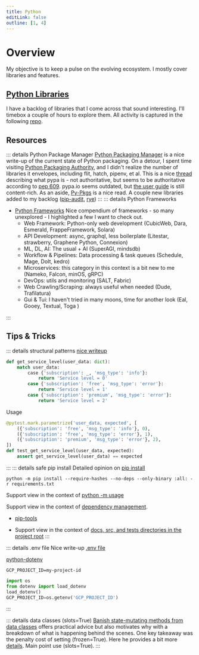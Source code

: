 ```yaml
---
title: Python
editLink: false
outline: [1, 4]
---
```


# Overview

My objective is to keep a pulse on the evolving ecosystem. I mostly cover libraries and features.

## [Python Libraries](./python-libraries) <Badge type="warning" text="not tutorials" />

I have a backlog of libraries that I come across that sound interesting. I'll timebox a couple of hours
to explore them. All activity is captured in the following [repo](https://github.com/lgarzia/library_explorations).

## Resources

::: details Python Package Manager
[Python Packaging Manager](https://dev.to/adamghill/python-package-manager-comparison-1g98) is a nice write-up of the current state of Python packaging. On a detour, I spent time visiting [Python Packaging Authority](https://github.com/pypa), and I didn't realize the number of libraries it envelopes, including flit, hatch, pipenv, et al. This is a nice [thread](https://discuss.python.org/t/what-is-the-pypa/12297/5) describing what pypa is - not authoritative, but seems to be authoritative according to [pep 609](https://peps.python.org/pep-0609/). pypa.io seems outdated, but [the user guide](https://packaging.python.org/en/latest/) is still content-rich. As an aside, [Py-Pkgs](https://py-pkgs.org/) is a nice read. A couple new libraries added to my backlog ([pip-audit](https://github.com/pypa/pip-audit), [rye](https://rye-up.com/))
:::
::: details Python Frameworks

- [Python Frameworks](https://pythonframeworks.com/) Nice compendium of frameworks - so many unexplored - I highlighted a few I want to check out.
  - Web Framework: Python-only web development (CubicWeb, Dara, Esmerald, FrappeFramework, Solara)
  - API Development: async, graphql, less boilerplate (Litestar, strawberry, Graphene Python, Connexion)
  - ML, DL, AI: The usual + AI (SuperAGI, mindsdb)
  - Workflow & Pipelines: Data processing & task queues (Schedule, Mage, DoIt, kedro)
  - Microservices: this category in this context is a bit new to me (Nameko, Falcon, minOS, gRPC)
  - DevOps: utils and monitoring (SALT, Fabric)
  - Web Crawling/Scraping: always useful when needed (Dude, Trafilatura)
  - Gui & Tui: I haven't tried in many moons, time for another look (Eal, Gooey, Textual, Toga )

:::

## Tips & Tricks

::: details structural patterns
[nice writeup](https://towardsdatascience.com/python-structural-pattern-matching-top-3-use-cases-to-get-you-started-262160007fa0)

```python
def get_service_level(user_data: dict):
    match user_data:
        case {'subscription': _, 'msg_type': 'info'}:
            return 'Service level = 0'
        case {'subscription': 'free', 'msg_type': 'error'}:
            return 'Service level = 1'
        case {'subscription': 'premium', 'msg_type': 'error'}:
            return 'Service level = 2'
```

Usage

```python
@pytest.mark.parametrize('user_data, expected', [
    ({'subscription': 'free', 'msg_type': 'info'}, 0),
    ({'subscription': 'free', 'msg_type': 'error'}, 1),
    ({'subscription': 'premium', 'msg_type': 'error'}, 2),
])
def test_get_service_level(user_data, expected):
    assert get_service_level(user_data) == expected
```

:::
::: details safe pip install
Detailed opinion on [pip install]()

`python -m pip install --require-hashes --no-deps --only-binary :all: -r requirements.txt`

Support view in the context of [python -m usage](https://snarky.ca/why-you-should-use-python-m-pip/)

Support view in the context of [dependency management](https://www.b-list.org/weblog/2022/may/13/boring-python-dependencies/).

- [pip-tools](https://pypi.org/project/pip-tools/)

- Support view in the context of [docs, src, and tests directories in the project root](https://hynek.me/articles/testing-packaging/)
  :::

::: details .env file
Nice write-up [.env file](https://dev.to/jakewitcher/using-env-files-for-environment-variables-in-python-applications-55a1)

[python-dotenv](https://pypi.org/project/python-dotenv/)

```.env_file
GCP_PROJECT_ID=my-project-id
```

```python
import os
from dotenv import load_dotenv
load_dotenv()
GCP_PROJECT_ID=os.getenv('GCP_PROJECT_ID')
```

:::

::: details data classes (slots=True)
[Banish state-mutating methods from data classes](https://rednafi.com/python/dataclasses_and_methods/) offers practical advice but also motivates why with a breakdown of what is happening behind the scenes. One key takeaway was the penalty cost of setting (frozen=True). Here he provides a bit more [details](https://rednafi.com/python/statically_enforcing_frozen_dataclasses/). Main point use (slots=True).
:::
